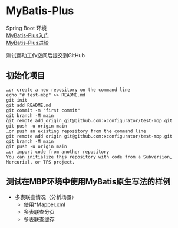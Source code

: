 # MyBatis-Plus
Spring Boot 环境  
[MyBatis-Plus入门](https://www.imooc.com/learn/1130)  
[MyBatis-Plus进阶](https://www.imooc.com/learn/1171)

测试挪动工作空间后提交到GitHub

## 初始化项目
```shell
…or create a new repository on the command line
echo "# test-mbp" >> README.md
git init
git add README.md
git commit -m "first commit"
git branch -M main
git remote add origin git@github.com:xconfigurator/test-mbp.git
git push -u origin main
…or push an existing repository from the command line
git remote add origin git@github.com:xconfigurator/test-mbp.git
git branch -M main
git push -u origin main
…or import code from another repository
You can initialize this repository with code from a Subversion, Mercurial, or TFS project.
```

## 测试在MBP环境中使用MyBatis原生写法的样例
- 多表联查情况（分析场景）
    - 使用*Mapper.xml
    - 多表联查分页
    - 多表联查缓存
    
## 